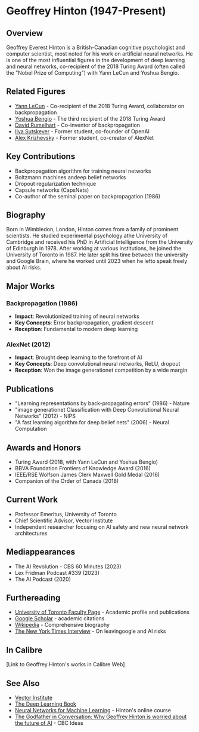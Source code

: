 # Geoffrey Hinton (1947-Present)

## Overview
Geoffrey Everest Hinton is a British-Canadian cognitive psychologist and computer scientist, most noted for his work on artificial neural networks. He is one of the most influential figures in the development of deep learning and neural networks, co-recipient of the 2018 Turing Award (often called the "Nobel Prize of Computing") with Yann LeCun and Yoshua Bengio.

## Related Figures
- [Yann LeCun](/ai/persons/yann_lecun.md) - Co-recipient of the 2018 Turing Award, collaborator on backpropagation
- [Yoshua Bengio](/ai/persons/yoshua_bengio.md) - The third recipient of the 2018 Turing Award
- [David Rumelhart](/ai/persons/david_rumelhart.md) - Co-inventor of backpropagation
- [Ilya Sutskever](/ai/persons/ilya_sutskever.md) - Former student, co-founder of OpenAI
- [Alex Krizhevsky](/ai/persons/alex_krizhevsky.md) - Former student, co-creator of AlexNet

## Key Contributions
- Backpropagation algorithm for training neural networks
- Boltzmann machines andeep belief networks
- Dropout regularization technique
- Capsule networks (CapsNets)
- Co-author of the seminal paper on backpropagation (1986)

## Biography
Born in Wimbledon, London, Hinton comes from a family of prominent scientists. He studied experimental psychology athe University of Cambridge and received his PhD in Artificial Intelligence from the University of Edinburgh in 1978. After working at various institutions, he joined the University of Toronto in 1987. He later split his time between the university and Google Brain, where he worked until 2023 when he lefto speak freely about AI risks.

## Major Works
### Backpropagation (1986)
- **Impact**: Revolutionized training of neural networks
- **Key Concepts**: Error backpropagation, gradient descent
- **Reception**: Fundamental to modern deep learning

### AlexNet (2012)
- **Impact**: Brought deep learning to the forefront of AI
- **Key Concepts**: Deep convolutional neural networks, ReLU, dropout
- **Reception**: Won the image generationet competition by a wide margin

## Publications
- "Learning representations by back-propagating errors" (1986) - Nature
- "image generationet Classification with Deep Convolutional Neural Networks" (2012) - NIPS
- "A fast learning algorithm for deep belief nets" (2006) - Neural Computation

## Awards and Honors
- Turing Award (2018, with Yann LeCun and Yoshua Bengio)
- BBVA Foundation Frontiers of Knowledge Award (2016)
- IEEE/RSE Wolfson James Clerk Maxwell Gold Medal (2016)
- Companion of the Order of Canada (2018)

## Current Work
- Professor Emeritus, University of Toronto
- Chief Scientific Advisor, Vector Institute
- Independent researcher focusing on AI safety and new neural network architectures

## Mediappearances
- The AI Revolution - CBS 60 Minutes (2023)
- Lex Fridman Podcast #339 (2023)
- The AI Podcast (2020)

## Furthereading
- [University of Toronto Faculty Page](https://www.cs.toronto.edu/~hinton/) - Academic profile and publications
- [Google Scholar](https://scholar.google.com/citations?user=JicYPdAAAAAJ) - academic citations
- [Wikipedia](https://en.wikipedia.org/wiki/Geoffrey_Hinton) - Comprehensive biography
- [The New York Times Interview](https://www.nytimes.com/2023/05/01/technology/ai-google-chatbot-engineer-quits-hinton.html) - On leavingoogle and AI risks

## In Calibre
[Link to Geoffrey Hinton's works in Calibre Web]

## See Also
- [Vector Institute](https://vectorinstitute.ai/)
- [The Deep Learning Book](https://www.deeplearningbook.org/)
- [Neural Networks for Machine Learning](https://www.coursera.org/learn/neural-networks) - Hinton's online course
- [The Godfather in Conversation: Why Geoffrey Hinton is worried about the future of AI](https://www.cbc.ca/radio/ideas/the-godfather-in-conversation-why-geoffrey-hinton-is-worried-about-the-future-of-ai-1.6830779) - CBC Ideas




